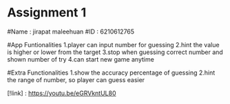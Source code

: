 # Assignment 1

#Name : jirapat maleehuan
#ID : 6210612765

#App Funtionalities
1.player can input number for guessing
2.hint the value is higher or lower from the target
3.stop when guessing correct number and shown number of try
4.can start new game anytime

#Extra Functionalities
1.show the accuracy percentage of guessing
2.hint the range of number, so player can guess easier

[!link] : https://youtu.be/eGRVkntUL80
